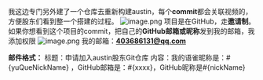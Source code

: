 我这边专门另外建了一个仓库去重新构建austin，每个**commit**都会关联视频的，方便股东们看到整一个搭建的过程。
![image.png](https://cdn.nlark.com/yuque/0/2023/png/1285871/1690962676486-351c1fc2-a9b1-4cc6-a072-537d991f67f2.png#averageHue=%233f484b&clientId=u83c4d5cf-92f4-4&from=paste&height=511&id=ud54fccc1&originHeight=511&originWidth=965&originalType=binary&ratio=1&rotation=0&showTitle=false&size=76614&status=done&style=none&taskId=u11e9b732-9a01-4b00-9839-412c522dcf0&title=&width=965)
项目是在GitHub，走**邀请制**。如果你想看到这个项目的commit，把自己的**GitHub邮箱或昵称**发到我的邮箱，我添加权限
![image.png](https://cdn.nlark.com/yuque/0/2023/png/1285871/1690962779885-8e2f8f07-a39d-4af9-aa07-355430167fb7.png#averageHue=%23e3bf92&clientId=u83c4d5cf-92f4-4&from=paste&height=733&id=ue3a0ebae&originHeight=733&originWidth=1917&originalType=binary&ratio=1&rotation=0&showTitle=false&size=84533&status=done&style=none&taskId=ue4eaae13-1b37-4185-aa5a-62a3269442e&title=&width=1917)
我的邮箱：**403686131@qq.com**

**邮件格式：**
标题：申请加入austin股东Git仓库
内容：我的语雀昵称是：#{yuQueNickName} ，GitHub邮箱是：#{xxxx}，GitHub昵称是#{nickName}

